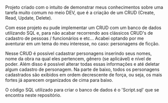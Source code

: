 Projeto criado com o intuito de demonstrar meus conhecimentos sobre uma tarefa muito comum no meio DEV, que é a criação de um CRUD (Create, Read, Update, Delete).

Com esse projeto eu pude implementar um CRUD com um banco de dados utilizando SQL e, para não acabar recorrendo aos clássicos CRUD's de cadastro de pessoas / funcionários e etc...
Acabei optando por me aventurar em um tema do meu interesse, no caso: personagens de ficção.

Nesse CRUD é possível cadastrar personagens inserindo seus nomes, nome da obra na qual eles pertencem, gênero (se aplicável) e nível de poder. Além disso é possível alterar todas essas informações
e até deletar algum cadastro de personagem. Na parte de baixo, todos os personagens cadastrados são exibidos em ordem decrescente de força, ou seja, os mais fortes já aparecem organizados de cima para baixo.

O código SQL utilizado para criar o banco de dados é o 'Script.sql' que se encontra neste repositório.
